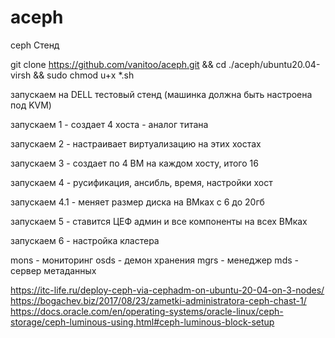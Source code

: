 # aceph
 ceph Стенд


git clone https://github.com/vanitoo/aceph.git && cd ./aceph/ubuntu20.04-virsh && sudo chmod u+x *.sh



запускаем на DELL тестовый стенд  (машинка должна быть настроена под KVM)

запускаем 1   - создает 4 хоста - аналог титана

запускаем 2   - настраивает виртуализацию на этих хостах

запускаем 3   - создает по 4 ВМ на каждом хосту, итого 16

запускаем 4   - русификация, ансибль, время, настройки хост

запускаем 4.1 - меняет размер диска на ВМках с 6 до 20гб

запускаем 5   - ставится ЦЕФ админ и все компоненты на всех ВМках

запускаем 6   - настройка кластера



mons - мониторинг
osds - демон хранения
mgrs - менеджер
mds - сервер метаданных



https://itc-life.ru/deploy-ceph-via-cephadm-on-ubuntu-20-04-on-3-nodes/
https://bogachev.biz/2017/08/23/zametki-administratora-ceph-chast-1/
https://docs.oracle.com/en/operating-systems/oracle-linux/ceph-storage/ceph-luminous-using.html#ceph-luminous-block-setup


